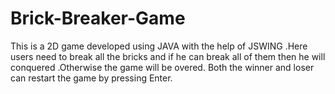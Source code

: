 
# Brick-Breaker-Game 
This is a 2D game developed using JAVA with the help of JSWING .Here users need to break all the bricks and if he can break all of them then he will conquered .Otherwise the game will be overed. Both the winner and loser can restart the game by pressing Enter.
